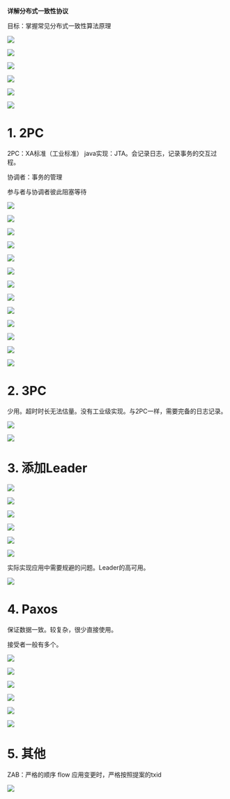 **详解分布式一致性协议**



目标：掌握常见分布式一致性算法原理



![](理解一致性1.png)



![](理解一致性2.png)



![](产生不一致1.png)



![](产生不一致2.png)



![](产生不一致3.png)



![](应对部分操作失败.png)



# 1. 2PC

2PC：XA标准（工业标准） java实现：JTA。会记录日志，记录事务的交互过程。

协调者：事务的管理

参与者与协调者彼此阻塞等待

![](2PC.png)



![](2PC_P1_1.png)



![](2PC_P1_2.png)



![](2PC_P1_3.png)



![](2PC_P1_4.png)



![](2PC_P2_1.png)



![](2PC_P2_2.png)



![](2PC_P2_3.png)



![](2PC_消息流.png)



![](2PC_不足1.png)

![](2PC_不足2.png)



![](2PC_不足3.png)



![](2PC_不足4.png)



# 2. 3PC

少用。超时时长无法估量。没有工业级实现。与2PC一样，需要完备的日志记录。

![](3PC.png)



![](3PC_消息流.png)



# 3. 添加Leader

![](示例1.png)



![](示例2.png)



![](示例3.png)



![](改进示例1.png)



![](改进示例2.png)



![](改进示例3.png)



实际实现应用中需要规避的问题。Leader的高可用。

![](改进示例4.png)



# 4. Paxos

保证数据一致。较复杂，很少直接使用。

接受者一般有多个。

![](Paxos角色.png)



![](Paxos.png)



![](Paxos算法图示.png)



![](Paxos先后批准场景1.png)



![](Paxos先后批准场景2.png)



![](Paxos读流程.png)



# 5. 其他

ZAB：严格的顺序 flow 应用变更时，严格按照提案的txid

![](其他.png)

